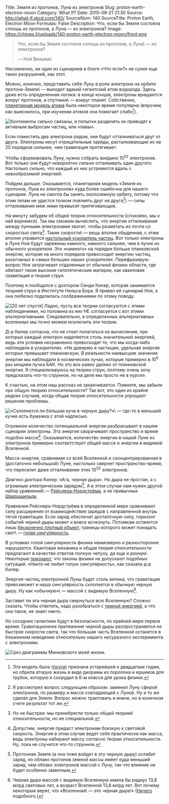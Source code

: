 Title: Земля из протонов, Луна из электронов
Slug: proton-earth-electron-moon
Category: What If?
Date: 2015-09-21 21:30
Source: http://what-if.xkcd.com/140/
SourceNum: 140
SourceTitle: Proton Earth, Electron Moon
Formulas: False
Description: Что, если бы Земля состояла сплошь из протонов, а Луна — из электронов?
Image: https://chtoes.li/uploads/140-proton-earth-electron-moon/front.png

> Что, если бы Земля состояла сплошь из протонов, а Луна\ — из электронов?
>
> — Ной Вильямс

Несомненно, ни один из сценариев в блоге «Что если?» не сулил еще таких разрушений, как этот.

Можно, конечно, представить себе Луну в роли электрона на орбите протона-Земли\ — выходит эдакий гигантский атом водорода. Здесь даже есть определенная логика: в конце концов, электроны вращаются вокруг протонов, а спутники\ — вокруг планет. Собственно, [планетарная модель атома][1] была некоторое время популярна (впрочем, как выяснилось, при изучении атомов она помогает слабо[^1]).

[^1]: Эта модель была ([почти][2]) признана устаревшей к двадцатым годам, но обрела вторую жизнь в виде диорамы из поролона и ершиков для трубок, которую я соорудил в 6-м классе для урока физики.

![](/uploads/140-proton-earth-electron-moon/picture_ru.png "Континенты сильно связаны, и попытки разделить их приводят к активным выбросам частиц, или «лавы».")

Если поместить два электрона рядом, они будут отталкиваться друг от друга. Электроны несут отрицательные заряды, расталкивающие их на 20 порядков сильнее, чем гравитация притягивает.

Чтобы сформировать Луну, нужно собрать воедино 10<sup>52</sup> электронов. Вот только они будут *невероятно сильно* отталкивать один другого. Настолько сильно, что каждый из них устремится вдаль с *невообразимой* энергией.

Пойдем дальше. Оказывается, планетарная модель «Земля из протонов, Луна из электронов» куда более ошибочна для нашего сценария. Луна не смогла бы занять околоземную орбиту, потому что этим телам не удастся толком повлиять друг на друга[^2]\ — силы отталкивания меж ними превысят притягивающие.

[^2]: Я рассмотрел вопрос следующим образом: заменил Луну сферой электронов, по размеру и массе совпадающей с Луной. Ну и то же сделал для Земли. Вопрос можно трактовать и иначе, но в конечном счете результат тот же.

На минуту забудем об общей теории относительности (спокойно, мы к ней вернемся). Так мы сможем вычислить, что энергии отталкивания между лунными электронами хватит, чтобы разметать их почти со скоростью света[^3]. Такие скорости\ — вещь вполне обыденная, с этим вполне управится [настольный ускоритель частиц][3]. Вот только электроны в Луне Ноя будут заряжены намного, намного сильнее, чем в пучке из обычного ускорителя. Это «намного» на порядки больше планковской энергии, которая на много порядков превосходит энергию частиц, разогнаных в самых больших наших ускорителях. Перефразирую: вопрос Ноя затрагивает отдаленные от обычной физики области, где обитают такие высокие гипотетические материи, как квантовая гравитация и теория струн.

[^3]: Но не быстрее: мы пренебрегли только общей теорией относительности, но не специальной.

Поэтому я пообщался с доктором Синди Килер, которая занимается теорией струн в Институте Нильса Бора. Я привел ей сценарий Ноя, а она любезно поделилась соображениями по этому поводу.

![](/uploads/140-proton-earth-electron-moon/help_ru.png "[20 лет спустя] Ладно, пусть все теории согласуются с этими наблюдениями, но половина из них НЕ согласуется с вот этими альтернативными. Следовательно, в определенных альтернативных вселенных мы точно можем исключить эти теории.")

Д-р Килер согласна, что не стоит полагаться на вычисления, при которых каждый электрон наделяется столь значительной энергией, ведь эти условия несравненно превосходят те, что мы когда-либо наблюдали в ускорителях. «Не доверяю я частицам, удельная энергия которых превышает планковскую. В реальности наивысшие значения энергии мы наблюдали в космических лучах, которые примерно в 10<sup>6</sup> раз мощнее пучка БАК. Но это все равно далеко от планковской энергии. Я специализируюсь на теории струн, поэтому очень хочу предсказать что-то струнное, но на деле мы просто не в курсе».

К счастью, на этом наш рассказ не заканчивается. Помните, мы забыли про общую теорию относительности? Так вот, это один из крайне редких случаев, когда общая теория относительности *упрощает* решение проблемы.

![](/uploads/140-proton-earth-electron-moon/general_ru.png "«Схлопнется ли бóльшая куча в черную дыру?»\ — где-то в меньшей кучке есть бумажка с этой надписью.")

Огромное количество потенциальной энергии разбрасывает в нашем сценарии электроны. Эта энергия сворачивает пространство и время подобно массе[^4]. Оказывается, количество энергии в нашей Луне из электронов примерно соответствует общей массе и энергии в видимой Вселенной.

[^4]: Допустим, энергия придаст электронам близкую к световой скорость. Энергия в этом случае ведет себя практически как масса, ведь электроны набирают массу согласно теории относительности. Ну, пока не случится что-то струнное.

Масса-энергия, сравнимая со всей Вселенной и сконцентрированная в (достаточно небольшой) Луне, настолько свернет пространство-время, что пересилит даже отталкивание этих 10<sup>52</sup> электронов.

Диагноз доктора Килер: «Ага, черная дыра». Но дыра не простая, а с огромным электрическим зарядом[^5]. А в этом случае нам нужен другой набор уравнений\ — [Рейснера-Нордстрёма][5], а не привычных [Шварцшильда][4].

[^5]: Протонная Земля (а она тоже войдет в эту черную дыру) ослабит заряд, но облако протонов земной массы имеет куда меньший заряд, чем облако электронов массой с Луну, так что влияние не будет особенно заметным.

Уравнения Рейснера-Нордстрёма в определенной мере сравнивают силу расширения от взаимодействия зарядов с направленной внутрь тягой гравитации. Если заряд обеспечит достаточную силу, горизонт событий черной дыры может и вовсе исчезнуть. Потомкам останется лишь [бесконечно плотный объект][6], границы которого может покидать свет\ — [голая сингулярность][7].

В условиях голой сингулярности физика неимоверно и разносторонне нарушается. Квантовая механика и общая теория относительности предлагают в качестве ответов полную чепуху, да еще и *разную*. Некоторые [признают][8], что законы физики не допускают подобных ситуаций. «Никто не любит голую сингулярность», как сказала д-р Килер.

Энергия частиц электронной Луны будет столь велика, что гравитация превозможет и наша сингулярность схлопнется в обычную черную дыру. Ну как «обычную»\ — массой с видимую Вселенную[^6].

[^6]: Черная дыра массой с видимую Вселенную имела бы радиус 13,8 млрд световых лет, а возраст Вселенной 13,8 млрд лет. Вот почему некоторые верят, что «Вселенная\ — это черная дыра!» ([Ничего][9] подобного.)

Заставит ли эта черная дыра свернуться всю Вселенную? Сложно сказать. Чтобы ответить, надо разобраться с [темной энергией][10], а что она такое, не знает *никто*.

Но соседние галактики будут в безопасности, по крайней мере первое время. Гравитационное притяжение черной дыры распространяется не быстрее скорости света, так что бóльшая часть Вселенной останется в блаженном неведении относительно нашего несуразного эксперимента с электронами.

![](/uploads/140-proton-earth-electron-moon/problems_ru.png "Срез диаграммы Минковского моей жизни.")

[1]: https://ru.wikipedia.org/wiki/Боровская_модель_атома "Боровская модель атома | Википедия"

[2]: http://scitation.aip.org/content/aapt/journal/ajp/81/2/10.1119/1.4769785 "Новый взгляд на привычные квантование и Боровскую модель атома (англ.) | American Association of Physics Teachers"

[3]: https://www.avito.ru/moskva?q=элт-монитор "элт-монитор | Avito"

[4]: https://ru.wikipedia.org/wiki/Гравитационный_радиус "Гравитационный радиус | Википедия"

[5]: https://ru.wikipedia.org/wiki/Чёрная_дыра#.D0.A0.D0.B5.D1.88.D0.B5.D0.BD.D0.B8.D0.B5_.D0.A0.D0.B5.D0.B9.D1.81.D0.BD.D0.B5.D1.80.D0.B0.C2.A0.E2.80.94_.D0.9D.D0.BE.D1.80.D0.B4.D1.81.D1.82.D1.80.D1.91.D0.BC.D0.B0 "Черная дыра. Решение Рейснера\ — Нордстрёма | Википедия"

[6]: https://www.avito.ru/moskva?q=бесконечно+плотный+объект

[7]: https://ru.wikipedia.org/wiki/Голая_сингулярность "Голая сингулярность | Википедия"

[8]: https://ru.wikipedia.org/wiki/Принцип_космической_цензуры "Принцип космической цензуры | Википедия"

[9]: http://www.preposterousuniverse.com/blog/2010/04/28/the-universe-is-not-a-black-hole/ "Вселенная\ — не черная дыра (англ.) | Шон Кэролл"

[10]: https://ru.wikipedia.org/wiki/Тёмная_энергия "Темная энергия | Википедия"
